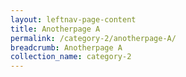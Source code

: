 ```yaml
---
layout: leftnav-page-content
title: Anotherpage A
permalink: /category-2/anotherpage-A/
breadcrumb: Anotherpage A
collection_name: category-2
---
```

